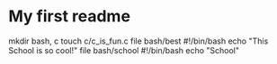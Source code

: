 # My first readme
mkdir bash, c
touch c/c_is_fun.c
file bash/best  #!/bin/bash echo "This School is so cool!"
file bash/school  #!/bin/bash echo "School"
